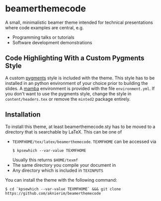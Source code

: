 # beamerthemecode

A small, minimalistic beamer theme intended for technical presentations
where code examples are central, e.g.

- Programming talks or tutorials
- Software development demonstrations


## Code Highlighting With a Custom Pygments Style

A custom [pygments](https://pygments.org/) style is included with the theme.
This style has to be installed in an python environment of
your choice prior to building the slides. A [mamba](https://github.com/mamba-org/mamba)
environment is provided with the file `environment.yml`.
If you don't want to use the pygments style, change
the style in `content/headers.tex` or remove the `minted2`
package entirely.

## Installation

To install this theme, at least beamerthemecode.sty has to be moved to
a directory that is searchable by LaTeX. This can be one of

- `TEXMFHOME/tex/latex/beamerthemecode`. `TEXMFHOME` can be accessed via 
  ```
  $ kpsewhich --var-value TEXMFHOME
  ```
  Usually this returns `$HOME/texmf`
- The same directory you compile your document in
- Any directory which is included in `TEXINPUTS`

You can install the theme with the following command:
```
$ cd `kpsewhich --var-value TEXMFHOME` &&& git clone https://github.com/aknierim/beamerthemecode
```
